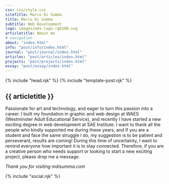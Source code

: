 ```yaml
---
css: css/style.css
siteTitle: Marco Di Summa
title: Marco Di Summa
subtitle: Web Development
logo: images/mds-logo-rgb200.svg
articletitle: About me
# navigation
about: "index.html"
info: "post/info/index.html"
journal: "post/journal/index.html"
articles: "post/articles/index.html"
projects: "post/projects/index.html"
essay: "post/essay/index.html"
---
```


<!DOCTYPE html>
<html lang="en">
{% include "head.njk" %}
<body>
{% include "template-post.njk" %}

<!----------- main ------------>
<main> 
<article>

# {{ articletitle }}
Passionate for art and technology, and eager to turn this passion into a career.
I built my foundation in graphic and web design at WAES (Westminster Adult Educational Service), and recently I have started a new exciting degree in web development at SAE Institute.
I want to thank all the people who kindly supported me during these years, and If you are a student and face the same struggle I do, my suggestion is to be patient and perseverant, results are coming!
During this time of uncertainty, I want to remind everyone how important it is to stay connected. Therefore, if you are a creative person who needs support or looking to start a new exciting project, please drop me a message.

</article> 

*Thank you for visiting mdisumma.com*

</main>
<!-- ----------footer---------- -->
{% include "social.njk" %}
</body>
</html>




